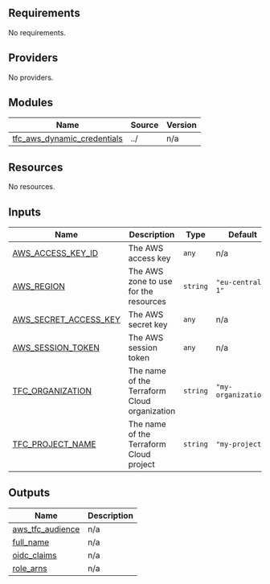 <!-- BEGIN_TF_DOCS -->
## Requirements

No requirements.

## Providers

No providers.

## Modules

| Name | Source | Version |
|------|--------|---------|
| <a name="module_tfc_aws_dynamic_credentials"></a> [tfc\_aws\_dynamic\_credentials](#module\_tfc\_aws\_dynamic\_credentials) | ../ | n/a |

## Resources

No resources.

## Inputs

| Name | Description | Type | Default | Required |
|------|-------------|------|---------|:--------:|
| <a name="input_AWS_ACCESS_KEY_ID"></a> [AWS\_ACCESS\_KEY\_ID](#input\_AWS\_ACCESS\_KEY\_ID) | The AWS access key | `any` | n/a | yes |
| <a name="input_AWS_REGION"></a> [AWS\_REGION](#input\_AWS\_REGION) | The AWS zone to use for the resources | `string` | `"eu-central-1"` | no |
| <a name="input_AWS_SECRET_ACCESS_KEY"></a> [AWS\_SECRET\_ACCESS\_KEY](#input\_AWS\_SECRET\_ACCESS\_KEY) | The AWS secret key | `any` | n/a | yes |
| <a name="input_AWS_SESSION_TOKEN"></a> [AWS\_SESSION\_TOKEN](#input\_AWS\_SESSION\_TOKEN) | The AWS session token | `any` | n/a | yes |
| <a name="input_TFC_ORGANIZATION"></a> [TFC\_ORGANIZATION](#input\_TFC\_ORGANIZATION) | The name of the Terraform Cloud organization | `string` | `"my-organization"` | no |
| <a name="input_TFC_PROJECT_NAME"></a> [TFC\_PROJECT\_NAME](#input\_TFC\_PROJECT\_NAME) | The name of the Terraform Cloud project | `string` | `"my-project"` | no |

## Outputs

| Name | Description |
|------|-------------|
| <a name="output_aws_tfc_audience"></a> [aws\_tfc\_audience](#output\_aws\_tfc\_audience) | n/a |
| <a name="output_full_name"></a> [full\_name](#output\_full\_name) | n/a |
| <a name="output_oidc_claims"></a> [oidc\_claims](#output\_oidc\_claims) | n/a |
| <a name="output_role_arns"></a> [role\_arns](#output\_role\_arns) | n/a |
<!-- END_TF_DOCS -->